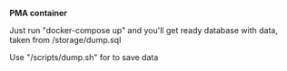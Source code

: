 **PMA container** 

Just run "docker-compose up" and you'll get ready database with data, taken from /storage/dump.sql

Use "/scripts/dump.sh" for to save data